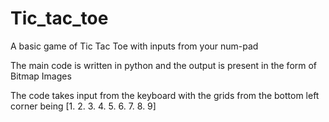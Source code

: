 # Tic_tac_toe


A basic game of Tic Tac Toe with inputs from your num-pad

The main code is written in python and the output is present in the form of Bitmap Images

The code takes input from the keyboard with the grids from the bottom left corner being [1. 2. 3. 4. 5. 6. 7. 8. 9]
